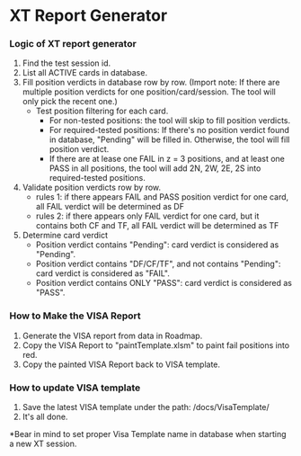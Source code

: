 # XT Report Generator #
### Logic of XT report generator ###
1. Find the test session id.
2. List all ACTIVE cards in database.
3. Fill position verdicts in database row by row. (Import note: If there are multiple position verdicts for one position/card/session. The tool will only pick the recent one.)
    - Test position filtering for each card.
        - For non-tested positions: the tool will skip to fill position verdicts.
        - For required-tested positions: If there's no position verdict found in database, "Pending" will be filled in. Otherwise, the tool will fill position verdict.
        - If there are at lease one FAIL in z = 3 positions, and at least one PASS in all positions, the tool will add 2N, 2W, 2E, 2S into required-tested positions.
4. Validate position verdicts row by row.
    - rules 1: if there appears FAIL and PASS position verdict for one card, all FAIL verdict will be determined as DF
    - rules 2: if there appears only FAIL verdict for one card, but it contains both CF and TF, all FAIL verdict will be determined as TF 
5. Determine card verdict
    - Position verdict contains "Pending": card verdict is considered as "Pending".
    - Position verdict contains "DF/CF/TF", and not contains "Pending": card verdict is considered as "FAIL".
    - Position verdict contains ONLY "PASS": card verdict is considered as "PASS".

### How to Make the VISA Report ###
1. Generate the VISA report from data in Roadmap.
2. Copy the VISA Report to "paintTemplate.xlsm" to paint fail positions into red.
3. Copy the painted VISA Report back to VISA template.

### How to update VISA template ###
1. Save the latest VISA template under the path: /docs/VisaTemplate/
2. It's all done. 

*Bear in mind to set proper Visa Template name in database when starting a new XT session.